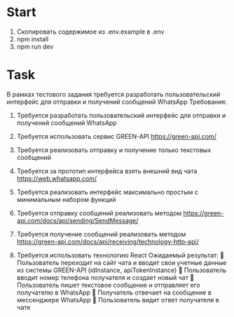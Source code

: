# Start

1. Скопировать содержимое из .env.example в .env
2. npm install
3. npm run dev
# Task
В рамках тестового задания требуется разработать пользовательский интерфейс для
отправки и получений сообщений WhatsApp
Требования:
1. Требуется разработать пользовательский интерфейс для отправки и получений
сообщений WhatsApp
2. Требуется использовать сервис GREEN-API https://green-api.com/
3. Требуется реализовать отправку и получение только текстовых сообщений
4. Требуется за прототип интерфейса взять внешний вид чата
https://web.whatsapp.com/
5. Требуется реализовать интерфейс максимально простым с минимальным набором
функций

6. Требуется отправку сообщений реализовать методом https://green-api.com/docs/api/sending/SendMessage/

7. Требуется получение сообщений реализовать методом https://green-api.com/docs/api/receiving/technology-http-api/

8. Требуется использовать технологию React
Ожидаемый результат:
 Пользователь переходит на сайт чата и вводит свои учетные данные из
системы GREEN-API (idInstance, apiTokenInstance)
 Пользователь вводит номер телефона получателя и создает новый чат
 Пользователь пишет текстовое сообщение и отправляет его получателю в
WhatsApp
 Получатель отвечает на сообщение в мессенджере WhatsApp
 Пользователь видит ответ получателя в чате
